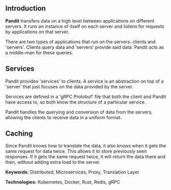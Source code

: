 ## Introduction

**Pandit** transfers data on a high level between applications on different servers.
It runs an instance of itself on each server and listens for requests by applications on that server.

There are two types of applications that run on the servers: clients and 'servers'.
Clients query data and 'servers' provide said data.
Pandit acts as a middle-man for these queries.

## Services

Pandit provides 'services' to clients. A service is an abstraction on top of a 'server' that
just focuses on the data provided by the server.

Services are defined in a 'gRPC Protobuf' file that both the client and Pandit have access to, so both know the structure of a particular service.

Pandit handles the querying and conversion of data from the servers, allowing the clients to receive data in a uniform format.

## Caching

Since Pandit knows how to translate the data, it also knows when it gets the same request for data twice.
This allows it to store previously seen responses. If it gets the same request twice, it will return the data there and then, without adding extra load to the server.

**Keywords:** Distributed, Microservices, Proxy, Translation Layer

**Technologies:** Kubernetes, Docker, Rust, Redis, gRPC
